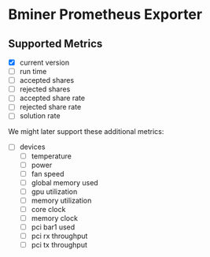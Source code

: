 # Bminer Prometheus Exporter

## Supported Metrics

- [x] current version
- [ ] run time
- [ ] accepted shares
- [ ] rejected shares
- [ ] accepted share rate
- [ ] rejected share rate
- [ ] solution rate

We might later support these additional metrics:

- [ ] devices
  - [ ] temperature
  - [ ] power
  - [ ] fan speed
  - [ ] global memory used
  - [ ] gpu utilization
  - [ ] memory utilization
  - [ ] core clock
  - [ ] memory clock
  - [ ] pci bar1 used
  - [ ] pci rx throughput
  - [ ] pci tx throughput
